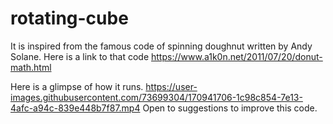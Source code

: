 # rotating-cube
It is inspired from the famous code of spinning doughnut written by Andy Solane.
Here is a link to that code https://www.a1k0n.net/2011/07/20/donut-math.html

Here is a glimpse of how it runs.
https://user-images.githubusercontent.com/73699304/170941706-1c98c854-7e13-4afc-a94c-839e448b7f87.mp4
Open to suggestions to improve this code.

